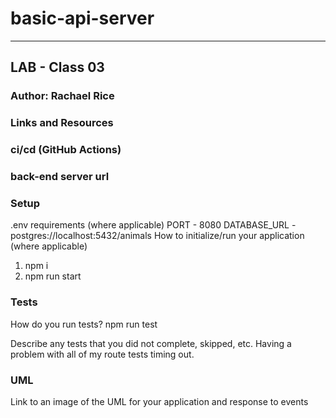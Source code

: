 # basic-api-server
--------------------------------------
## LAB - Class 03

### Author: Rachael Rice

### Links and Resources

### ci/cd (GitHub Actions)

### back-end server url

### Setup
.env requirements (where applicable)
PORT - 8080
DATABASE_URL - postgres://localhost:5432/animals
How to initialize/run your application (where applicable)
1. npm i
2. npm run start

### Tests
How do you run tests?
npm run test

Describe any tests that you did not complete, skipped, etc.
Having a problem with all of my route tests timing out.

### UML
Link to an image of the UML for your application and response to events